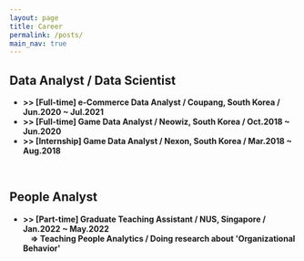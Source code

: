 ```yaml
---
layout: page
title: Career
permalink: /posts/
main_nav: true
---
```



<h2 id="Dummy">Data Analyst / Data Scientist</h2>
<ul class="posts-list">        
  <li>
    <strong>
      >> [Full-time] e-Commerce Data Analyst / Coupang, South Korea / Jun.2020 ~ Jul.2021
    </strong>
    <!-- <span class="post-date">- 19 April 2015</span> -->
  </li>          
  <li>
    <strong>
      >> [Full-time] Game Data Analyst / Neowiz, South Korea / Oct.2018 ~ Jun.2020
    </strong>
    <!-- <span class="post-date">- 19 April 2015</span> -->
  </li>          
  <li>
    <strong>
      >> [Internship] Game Data Analyst / Nexon, South Korea / Mar.2018 ~ Aug.2018
    </strong>
    <!-- <span class="post-date">- 19 April 2015</span> -->
  </li>                        
</ul>


<p><br /></p>


<h2 id="Dummy">People Analyst</h2>
<ul class="posts-list">        
  <li>
    <strong>
      >> [Part-time] Graduate Teaching Assistant / NUS, Singapore / Jan.2022 ~ May.2022
      <br>&nbsp;&nbsp;&nbsp; => Teaching People Analytics / Doing research about 'Organizational Behavior'
    </strong>
    <!-- <span class="post-date">- 19 April 2015</span> -->
  </li>          
</ul>

<p><br /></p>
<p><br /></p>


<!-- 
{% for category in site.categories %}
  {% capture cat %}{{ category | first }}{% endcapture %}
  <h2 id="{{cat}}">{{ cat | capitalize }}</h2>
  {% for desc in site.descriptions %}
    {% if desc.cat == cat %}
      <p class="desc"><em>{{ desc.desc }}</em></p>
    {% endif %}
  {% endfor %}
  <ul class="posts-list">
  {% for post in site.categories[cat] %}
    <li>
      <strong>
        <a href="{{ post.url | prepend: site.baseurl }}">{{ post.title }}</a>
      </strong>
      <span class="post-date">- {{ post.date | date_to_long_string }}</span>
    </li>
  {% endfor %}
  </ul>
  {% if forloop.last == false %}<hr>{% endif %}
{% endfor %}
<br> 
-->
